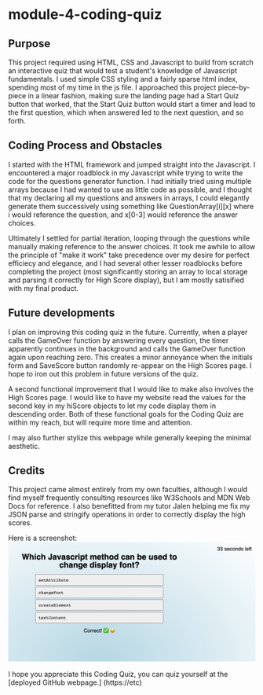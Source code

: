 # module-4-coding-quiz
## Purpose
This project required using HTML, CSS and Javascript to build from scratch an interactive quiz that would test a student's knowledge of Javascript fundamentals. I used simple CSS styling and a fairly sparse html index, spending most of my time in the js file. I approached this project piece-by-piece in a linear fashion, making sure the landing page had a Start Quiz button that worked, that the Start Quiz button would start a timer and lead to the first question, which when answered led to the next question, and so forth.

## Coding Process and Obstacles
I started with the HTML framework and jumped straight into the Javascript. I encountered a major roadblock in my Javascript while trying to write the code for the questions generator function. I had initially tried using multiple arrays because I had wanted to use as little code as possible, and I thought that my declaring all my questions and answers in arrays, I could elegantly generate them successively using something like QuestionArray[i][x] where i would reference the question, and x[0-3] would reference the answer choices.

Ultimately I settled for partial iteration, looping through the questions while manually making reference to the answer choices. It took me awhile to allow the principle of "make it work" take precedence over my desire for perfect efficiecy and elegance, and I had several other lesser roadblocks before completing the project (most significantly storing an array to local storage and parsing it correctly for High Score display), but I am mostly satisified with my final product.

## Future developments
I plan on improving this coding quiz in the future. Currently, when a player calls the GameOver function by answering every question, the timer apparently continues in the background and calls the GameOver function again upon reaching zero. This creates a minor annoyance when the initials form and SaveScore button randomly re-appear on the High Scores page. I hope to iron out this problem in future versions of the quiz.

A second functional improvement that I would like to make also involves the High Scores page. I would like to have my website read the values for the second key in my hiScore objects to let my code display them in descending order. Both of these functional goals for the Coding Quiz are within my reach, but will require more time and attention.

I may also further stylize this webpage while generally keeping the minimal aesthetic.

## Credits
This project came almost entirely from my own faculties, although I would find myself frequently consulting resources like W3Schools and MDN Web Docs for reference. I also benefitted from my tutor Jalen helping me fix my JSON parse and stringify operations in order to correctly display the high scores.



Here is a screenshot:
![screenshot of coding quiz webpage](demo.png)

I hope you appreciate this Coding Quiz, you can quiz yourself at the [deployed GitHub webpage.] (https://etc)